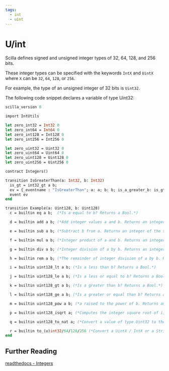 ```yaml
---
tags:
  - int
  - uint
---
```


# U/int

Scilla defines signed and unsigned integer types of 32, 64, 128, and 256 bits.

These integer types can be specified with the keywords ```IntX``` and ```UintX``` where ```X``` can be ```32```, ```64```, ```128```, or ```256```.

For example, the type of an unsigned integer of 32 bits is ```Uint32```.

The following code snippet declares a variable of type Uint32:

```ocaml
scilla_version 0

import IntUtils

let zero_int32 = Int32 0
let zero_int64 = Int64 0
let zero_int128 = Int128 0
let zero_int256 = Int256 0

let zero_uint32 = Uint32 0
let zero_uint64 = Uint64 0
let zero_uint128 = Uint128 0
let zero_uint256 = Uint256 0

contract Integers()

transition IsGreaterThan(a: Int32, b: Int32)
  is_gt = int32_gt a b;
  ev = {_eventname : "IsGreaterThan"; a: a; b: b; is_a_greater_b: is_gt};
  event ev
end

transition Example(a: Uint128, b: Uint128)
  c = builtin eq a b;  (*Is a equal to b? Returns a Bool.*)

  d = builtin add a b; (*Add integer values a and b. Returns an integer of the same type.*)

  e = builtin sub a b; (*Subtract b from a. Returns an integer of the same type.*)

  f = builtin mul a b; (*Integer product of a and b. Returns an integer of the same type.*)

  g = builtin div a b; (*Integer division of a by b. Returns an integer of the same type.*)

  h = builtin rem a b; (*The remainder of integer division of a by b. Returns an integer of the same type.*)

  i = builtin uint128_lt a b; (*Is a less than b? Returns a Bool.*)

  j = builtin uint128_le a b; (*Is a less or equal to b? Returns a Bool.*)

  k = builtin uint128_gt a b; (*Is a greater than b? Returns a Bool.*)

  l = builtin uint128_ge a b; (*Is a greater or equal than b? Returns a Bool.*)

  m = builtin uint128_pow a b; (*a raised to the power of b. Returns an integer of the same type as a.*)

  p = builtin uint128_isqrt a; (*Computes the integer square root of i, i.e. the largest integer j such that j * j <= i. Returns an integer of the same type as i.*)

  q = builtin uint128_to_nat a; (*Convert a value of type Uint32 to the equivalent value of type Nat.*)

  r = builtin to_(u)int32/64/128/256 (*Convert a UintX / IntX or a String (that represents a decimal number) value to the result of Option UintX or Option IntX type. Returns Some res if the conversion succeeded and None otherwise. The conversion may fail when*)
end
```

## Further Reading

[readthedocs - Integers](https://scilla.readthedocs.io/en/latest/scilla-in-depth.html#integer-types)
